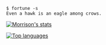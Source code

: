 ```
$ fortune -s
Even a hawk is an eagle among crows.
```

[![Morrison's stats](https://github-readme-stats.vercel.app/api?username=mrrsnn&theme=transparent&count_private=true&show_icons=true&rank_icon=default&text_color=4A7150&title_color=71B287&ring_color=71B287&icon_color=71B287&border_color=71B287&text_bold=false)](https://github.com/mrrsnn/github-readme-stats)

[![Top languages](https://github-readme-stats.vercel.app/api/top-langs/?username=mrrsnn&langs_count=6&layout=donut&count_private=true&size_weight=0.5&count_weight=0.5&theme=transparent&text_color=0472D9&title_color=79DAFF&ring_color=79DAFF&icon_color=79DAFF&border_color=79DAFF&text_bold=false&hide=makefile)](https://github.com/mrrsnn/github-readme-stats)
<!--
**mrrsnn/mrrsnn** is a ✨ _special_ ✨ repository because its `README.md` (this file) appears on your GitHub profile.

Here are some ideas to get you started:

- 🔭 I’m currently working on ...
- 🌱 I’m currently learning ...
- 👯 I’m looking to collaborate on ...
- 🤔 I’m looking for help with ...
- 💬 Ask me about ...
- 📫 How to reach me: ...
- 😄 Pronouns: ...
- ⚡ Fun fact: ...
-->
